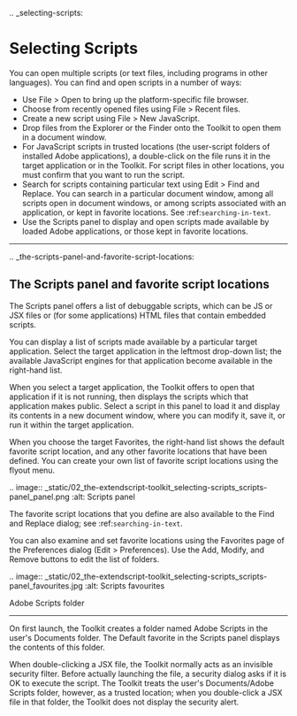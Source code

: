 .. _selecting-scripts:

Selecting Scripts
=================
You can open multiple scripts (or text files, including programs in other languages). You can find and open
scripts in a number of ways:

- Use File > Open to bring up the platform-specific file browser.
- Choose from recently opened files using File > Recent files.
- Create a new script using File > New JavaScript.
- Drop files from the Explorer or the Finder onto the Toolkit to open them in a document window.
- For JavaScript scripts in trusted locations (the user-script folders of installed Adobe applications), a
  double-click on the file runs it in the target application or in the Toolkit. For script files in other
  locations, you must confirm that you want to run the script.
- Search for scripts containing particular text using Edit > Find and Replace. You can search in a
  particular document window, among all scripts open in document windows, or among scripts
  associated with an application, or kept in favorite locations. See :ref:`searching-in-text`.
- Use the Scripts panel to display and open scripts made available by loaded Adobe applications, or
  those kept in favorite locations.

--------------------------------------------------------------------------------

.. _the-scripts-panel-and-favorite-script-locations:

The Scripts panel and favorite script locations
-----------------------------------------------
The Scripts panel offers a list of debuggable scripts, which can be JS or JSX files or (for some applications)
HTML files that contain embedded scripts.

You can display a list of scripts made available by a particular target application. Select the target
application in the leftmost drop-down list; the available JavaScript engines for that application become
available in the right-hand list.

When you select a target application, the Toolkit offers to open that application if it is not running, then
displays the scripts which that application makes public. Select a script in this panel to load it and display
its contents in a new document window, where you can modify it, save it, or run it within the target
application.

When you choose the target Favorites, the right-hand list shows the default favorite script location, and
any other favorite locations that have been defined. You can create your own list of favorite script locations
using the flyout menu.

.. image:: _static/02_the-extendscript-toolkit_selecting-scripts_scripts-panel_panel.png
   :alt: Scripts panel

The favorite script locations that you define are also available to the Find and Replace dialog; see
:ref:`searching-in-text`.

You can also examine and set favorite locations using the Favorites page of the Preferences dialog (Edit >
Preferences). Use the Add, Modify, and Remove buttons to edit the list of folders.

.. image:: _static/02_the-extendscript-toolkit_selecting-scripts_scripts-panel_favourites.jpg
   :alt: Scripts favourites

Adobe Scripts folder
********************
On first launch, the Toolkit creates a folder named Adobe Scripts in the user's Documents folder. The
Default favorite in the Scripts panel displays the contents of this folder.

When double-clicking a JSX file, the Toolkit normally acts as an invisible security filter. Before actually
launching the file, a security dialog asks if it is OK to execute the script. The Toolkit treats the user's
Documents/Adobe Scripts folder, however, as a trusted location; when you double-click a JSX file in that
folder, the Toolkit does not display the security alert.
